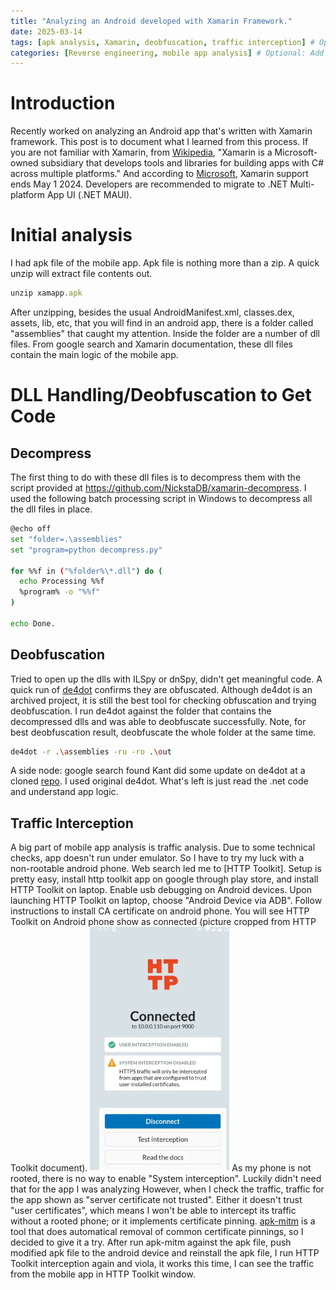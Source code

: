 ```yaml
---
title: "Analyzing an Android developed with Xamarin Framework."
date: 2025-03-14
tags: [apk analysis, Xamarin, deobfuscation, traffic interception] # Optional: Add relevant tags
categories: [Reverse engineering, mobile app analysis] # Optional: Add relevant categories
---
```


# Introduction

Recently worked on analyzing an Android app that's written with Xamarin framework. This post is to document what I learned from this process. If you are not familiar with Xamarin, from [Wikipedia](https://en.wikipedia.org/wiki/Xamarin), "Xamarin is a Microsoft-owned subsidiary that develops tools and libraries for building apps with C# across multiple platforms." And according to [Microsoft](https://dotnet.microsoft.com/en-us/apps/xamarin), Xamarin support ends May 1 2024. Developers are recommended to migrate to .NET Multi-platform App UI (.NET MAUI).

# Initial analysis
I had apk file of the mobile app. Apk file is nothing more than a zip. A quick unzip will extract file contents out.
```javascript
unzip xamapp.apk
```
After unzipping, besides the usual AndroidManifest.xml, classes.dex, assets, lib, etc, that you will find in an android app, there is a folder called "assemblies" that caught my attention. Inside the folder are a number of dll files.
From google search and Xamarin documentation, these dll files contain the main logic of the mobile app. 

# DLL Handling/Deobfuscation to Get Code
## Decompress
The first thing to do with these dll files is to decompress them with the script provided at https://github.com/NickstaDB/xamarin-decompress. I used the following batch processing script in Windows to decompress all the dll files in place.
```bash
@echo off
set "folder=.\assemblies"
set "program=python decompress.py"

for %%f in ("%folder%\*.dll") do (
  echo Processing %%f
  %program% -o "%%f"
)

echo Done.
```
## Deobfuscation
Tried to open up the dlls with ILSpy or dnSpy, didn't get meaningful code. A quick run of [de4dot](https://github.com/de4dot/de4dot) confirms they are obfuscated. Although de4dot is an archived project, it is still the best tool for checking obfuscation and trying deobfuscation. I run de4dot against the folder that contains the decompressed dlls and was able to deobfuscate successfully. Note, for best deobfuscation result, deobfuscate the whole folder at the same time.
```bash
de4dot -r .\assemblies -ru -ro .\out
```
A side node: google search found Kant did some update on de4dot at a cloned [repo](https://github.com/kant2002/de4dot). I used original de4dot.
What's left is just read the .net code and understand app logic.
## Traffic Interception
A big part of mobile app analysis is traffic analysis. Due to some technical checks, app doesn't run under emulator. So I have to try my luck with a non-rootable android phone.
Web search led me to [HTTP Toolkit]. Setup is pretty easy, install http toolkit app on google through play store, and install HTTP Toolkit on laptop.
Enable usb debugging on Android devices.
Upon launching HTTP Toolkit on laptop, choose "Android Device via ADB". Follow instructions to install CA certificate on android phone. You will see HTTP Toolkit on Android phone show as connected (picture cropped from HTTP Toolkit document).
![Connected](images/connected.png)
As my phone is not rooted, there is no way to enable "System interception". Luckily didn't need that for the app I was analyzing
However, when I check the traffic, traffic for the app shown as "server certificate not trusted". Either it doesn't trust "user certificates", which means I won't be able to intercept its traffic without a rooted phone; or it implements certificate pinning. [apk-mitm](https://github.com/niklashigi/apk-mitm) is a tool that does automatical removal of common certificate pinnings, so I decided to give it a try. After run apk-mitm against the apk file, push modified apk file to the android device and reinstall the apk file, I run HTTP Toolkit interception again and viola, it works this time, I can see the traffic from the mobile app in HTTP Toolkit window.





